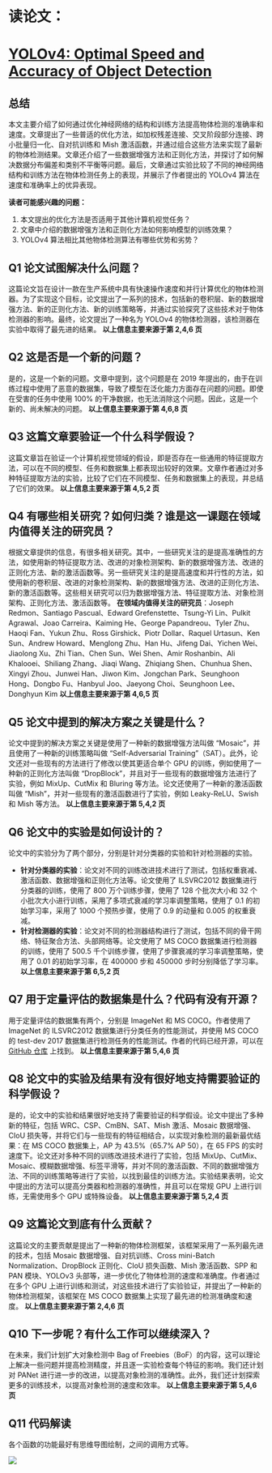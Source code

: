 # 读论文：

# [YOLOv4: Optimal Speed and Accuracy of Object Detection](https://arxiv.org/abs/2004.10934)

## 总结

本文主要介绍了如何通过优化神经网络的结构和训练方法提高物体检测的准确率和速度。文章提出了一些普适的优化方法，如加权残差连接、交叉阶段部分连接、跨小批量归一化、自对抗训练和 Mish 激活函数，并通过组合这些方法来实现了最新的物体检测结果。文章还介绍了一些数据增强方法和正则化方法，并探讨了如何解决数据分布偏差和类别不平衡等问题。最后，文章通过实验比较了不同的神经网络结构和训练方法在物体检测任务上的表现，并展示了作者提出的 YOLOv4 算法在速度和准确率上的优异表现。

**读者可能感兴趣的问题：**

1. 本文提出的优化方法是否适用于其他计算机视觉任务？
2. 文章中介绍的数据增强方法和正则化方法如何影响模型的训练效果？
3. YOLOv4 算法相比其他物体检测算法有哪些优势和劣势？

## Q1 论文试图解决什么问题？

这篇论文旨在设计一款在生产系统中具有快速操作速度和并行计算优化的物体检测器。为了实现这个目标，论文提出了一系列的技术，包括新的卷积层、新的数据增强方法、新的正则化方法、新的训练策略等，并通过实验探究了这些技术对于物体检测器的影响。最终，论文提出了一种名为 YOLOv4 的物体检测器，该检测器在实验中取得了最先进的结果。
**以上信息主要来源于第 2,4,6 页**

## Q2 这是否是一个新的问题？

是的，这是一个新的问题。文章中提到，这个问题是在 2019 年提出的，由于在训练过程中使用了恶意的数据集，导致了模型在泛化能力方面存在问题的问题。即使在受害的任务中使用 100% 的干净数据，也无法消除这个问题。因此，这是一个新的、尚未解决的问题。
**以上信息主要来源于第 4,6,8 页**

## Q3 这篇文章要验证一个什么科学假设？

这篇文章旨在验证一个计算机视觉领域的假设，即是否存在一些通用的特征提取方法，可以在不同的模型、任务和数据集上都表现出较好的效果。文章作者通过对多种特征提取方法的实验，比较了它们在不同模型、任务和数据集上的表现，并总结了它们的效果。
**以上信息主要来源于第 4,5,2 页**

## Q4 有哪些相关研究？如何归类？谁是这一课题在领域内值得关注的研究员？

根据文章提供的信息，有很多相关研究。其中，一些研究关注的是提高准确性的方法，如使用新的特征提取方法、改进的对象检测架构、新的数据增强方法、改进的正则化方法、新的激活函数等。另一些研究关注的是提高速度和并行性的方法，如使用新的卷积层、改进的对象检测架构、新的数据增强方法、改进的正则化方法、新的激活函数等。这些相关研究可以归为数据增强方法、特征提取方法、对象检测架构、正则化方法、激活函数等。
**在领域内值得关注的研究员**：Joseph Redmon、Santiago Pascual、Edward Grefenstette、Tsung-Yi Lin、Pulkit Agrawal、Joao Carreira、Kaiming He、George Papandreou、Tyler Zhu、Haoqi Fan、Yukun Zhu、Ross Girshick、Piotr Dollar、Raquel Urtasun、Ken Sun、Andrew Howard、Menglong Zhu、Han Hu、Jifeng Dai、Yichen Wei、Jiaolong Xu、Zhi Tian、Chen Sun、Wei Shen、Amir Roshanbin、Ali Khalooei、Shiliang Zhang、Jiaqi Wang、Zhiqiang Shen、Chunhua Shen、Xingyi Zhou、Junwei Han、Jiwon Kim、Jongchan Park、Seunghoon Hong、Dongbo Fu、Hanbyul Joo、Jaeyong Choi、Seunghoon Lee、Donghyun Kim
**以上信息主要来源于第 4,6,5 页**

## Q5 论文中提到的解决方案之关键是什么？

论文中提到的解决方案之关键是使用了一种新的数据增强方法叫做 “Mosaic”，并且使用了一种新的训练策略叫做 “Self-Adversarial Training”（SAT）。此外，论文还对一些现有的方法进行了修改以使其更适合单个 GPU 的训练，例如使用了一种新的正则化方法叫做 “DropBlock”，并且对于一些现有的数据增强方法进行了实验，例如 MixUp、CutMix 和 Bluring 等方法。论文还使用了一种新的激活函数叫做 “Mish”，并对一些现有的激活函数进行了实验，例如 Leaky-ReLU、Swish 和 Mish 等方法。
**以上信息主要来源于第 5,4,2 页**

## Q6 论文中的实验是如何设计的？

论文中的实验分为了两个部分，分别是针对分类器的实验和针对检测器的实验。

- **针对分类器的实验**：论文对不同的训练改进技术进行了测试，包括权重衰减、激活函数、数据增强和正则化方法等。论文使用了 ILSVRC2012 数据集进行分类器的训练，使用了 800 万个训练步骤，使用了 128 个批次大小和 32 个小批次大小进行训练，采用了多项式衰减的学习率调整策略，使用了 0.1 的初始学习率，采用了 1000 个预热步骤，使用了 0.9 的动量和 0.005 的权重衰减。
- **针对检测器的实验**：论文对不同的检测器结构进行了测试，包括不同的骨干网络、特征聚合方法、头部网络等。论文使用了 MS COCO 数据集进行检测器的训练，使用了 500.5 千个训练步骤，使用了步骤衰减的学习率调整策略，使用了 0.01 的初始学习率，在 400000 步和 450000 步时分别降低了学习率。
  **以上信息主要来源于第 6,5,2 页**

## Q7 用于定量评估的数据集是什么？代码有没有开源？

用于定量评估的数据集有两个，分别是 ImageNet 和 MS COCO。作者使用了 ImageNet 的 ILSVRC2012 数据集进行分类任务的性能测试，并使用 MS COCO 的 test-dev 2017 数据集进行检测任务的性能测试。作者的代码已经开源，可以在 [GitHub 仓库](https://github.com/AlexeyAB/darknet) 上找到。
**以上信息主要来源于第 5,4,6 页**

## Q8 论文中的实验及结果有没有很好地支持需要验证的科学假设？

是的，论文中的实验和结果很好地支持了需要验证的科学假设。论文中提出了多种新的特征，包括 WRC、CSP、CmBN、SAT、Mish 激活、Mosaic 数据增强、CIoU 损失等，并将它们与一些现有的特征相结合，以实现对象检测的最新最优结果：在 MS COCO 数据集上，AP 为 43.5%（65.7% AP 50），在 65 FPS 的实时速度下。论文还对多种不同的训练改进技术进行了实验，包括 MixUp、CutMix、Mosaic、模糊数据增强、标签平滑等，并对不同的激活函数、不同的数据增强方法、不同的训练策略等进行了实验，以找到最佳的训练方法。实验结果表明，论文中提出的方法可以提高分类器和检测器的准确性，并且可以在常规 GPU 上进行训练，无需使用多个 GPU 或特殊设备。
**以上信息主要来源于第 5,2,4 页**

## Q9 这篇论文到底有什么贡献？

这篇论文的主要贡献是提出了一种新的物体检测框架，该框架采用了一系列最先进的技术，包括 Mosaic 数据增强、自对抗训练、Cross mini-Batch Normalization、DropBlock 正则化、CIoU 损失函数、Mish 激活函数、SPP 和 PAN 模块、YOLOv3 头部等，进一步优化了物体检测的速度和准确度。作者通过在多个 GPU 上进行训练和测试，对这些技术进行了实验验证，并提出了一种新的物体检测框架，该框架在 MS COCO 数据集上实现了最先进的检测准确度和速度。
**以上信息主要来源于第 2,4,6 页**

## Q10 下一步呢？有什么工作可以继续深入？

在未来，我们计划扩大对象检测中 Bag of Freebies（BoF）的内容，这可以理论上解决一些问题并提高检测精度，并且逐一实验检查每个特征的影响。我们还计划对 PANet 进行进一步的改进，以提高对象检测的准确性。此外，我们还计划探索更多的训练技术，以提高对象检测的速度和效率。
**以上信息主要来源于第 5,4,6 页**

## Q11 代码解读

各个函数的功能最好有思维导图绘制，之间的调用方式等。

![](D:\git\Untitled.webp)